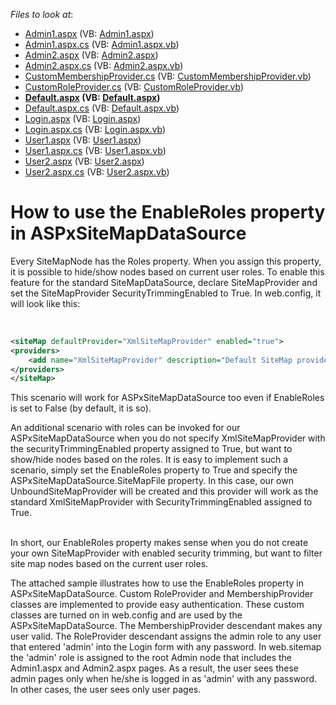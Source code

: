 <!-- default file list -->
*Files to look at*:

* [Admin1.aspx](./CS/WebSite/Admin/Admin1.aspx) (VB: [Admin1.aspx](./VB/WebSite/Admin/Admin1.aspx))
* [Admin1.aspx.cs](./CS/WebSite/Admin/Admin1.aspx.cs) (VB: [Admin1.aspx.vb](./VB/WebSite/Admin/Admin1.aspx.vb))
* [Admin2.aspx](./CS/WebSite/Admin/Admin2.aspx) (VB: [Admin2.aspx](./VB/WebSite/Admin/Admin2.aspx))
* [Admin2.aspx.cs](./CS/WebSite/Admin/Admin2.aspx.cs) (VB: [Admin2.aspx.vb](./VB/WebSite/Admin/Admin2.aspx.vb))
* [CustomMembershipProvider.cs](./CS/WebSite/App_Code/CustomMembershipProvider.cs) (VB: [CustomMembershipProvider.vb](./VB/WebSite/App_Code/CustomMembershipProvider.vb))
* [CustomRoleProvider.cs](./CS/WebSite/App_Code/CustomRoleProvider.cs) (VB: [CustomRoleProvider.vb](./VB/WebSite/App_Code/CustomRoleProvider.vb))
* **[Default.aspx](./CS/WebSite/Default.aspx) (VB: [Default.aspx](./VB/WebSite/Default.aspx))**
* [Default.aspx.cs](./CS/WebSite/Default.aspx.cs) (VB: [Default.aspx.vb](./VB/WebSite/Default.aspx.vb))
* [Login.aspx](./CS/WebSite/Login.aspx) (VB: [Login.aspx](./VB/WebSite/Login.aspx))
* [Login.aspx.cs](./CS/WebSite/Login.aspx.cs) (VB: [Login.aspx.vb](./VB/WebSite/Login.aspx.vb))
* [User1.aspx](./CS/WebSite/Users/User1.aspx) (VB: [User1.aspx](./VB/WebSite/Users/User1.aspx))
* [User1.aspx.cs](./CS/WebSite/Users/User1.aspx.cs) (VB: [User1.aspx.vb](./VB/WebSite/Users/User1.aspx.vb))
* [User2.aspx](./CS/WebSite/Users/User2.aspx) (VB: [User2.aspx](./VB/WebSite/Users/User2.aspx))
* [User2.aspx.cs](./CS/WebSite/Users/User2.aspx.cs) (VB: [User2.aspx.vb](./VB/WebSite/Users/User2.aspx.vb))
<!-- default file list end -->
# How to use the EnableRoles property in ASPxSiteMapDataSource


<p>Every SiteMapNode has the Roles property. When you assign this property, it is possible to hide/show nodes based on current user roles. To enable this feature for the standard SiteMapDataSource, declare SiteMapProvider and set the SiteMapProvider SecurityTrimmingEnabled to True. In web.config, it will look like this:</p><br />


```xml
<siteMap defaultProvider="XmlSiteMapProvider" enabled="true">
<providers>
    <add name="XmlSiteMapProvider" description="Default SiteMap provider." type="System.Web.XmlSiteMapProvider" siteMapFile="web.sitemap" securityTrimmingEnabled="true"/>
</providers>
</siteMap>


```

<p>This scenario will work for ASPxSiteMapDataSource too even if EnableRoles is set to False (by default, it is so).</p><p>An additional scenario with roles can be invoked for our ASPxSiteMapDataSource when you do not specify XmlSiteMapProvider with the securityTrimmingEnabled property assigned to True, but want to show/hide nodes based on the roles. It is easy to implement such a scenario, simply set the EnableRoles property to True and specify the ASPxSiteMapDataSource.SiteMapFile property. In this case, our own UnboundSiteMapProvider will be created and this provider will work as the standard XmlSiteMapProvider with SecurityTrimmingEnabled assigned to True.</p><p><br />
In short, our EnableRoles property makes sense when you do not create your own SiteMapProvider with enabled security trimming, but want to filter site map nodes based on the current user roles.</p><p>The attached sample illustrates how to use the EnableRoles property in ASPxSiteMapDataSource. Custom RoleProvider and MembershipProvider classes are implemented to provide easy authentication. These custom classes are turned on in web.config and are used by the ASPxSiteMapDataSource. The MembershipProvider descendant makes any user valid. The RoleProvider descendant assigns the admin role to any user that entered 'admin' into the Login form with any password. In web.sitemap the 'admin' role is assigned to the root Admin node that includes the Admin1.aspx and Admin2.aspx pages. As a result, the user sees these admin pages only when he/she is logged in as 'admin' with any password. In other cases, the user sees only user pages.</p>

<br/>


